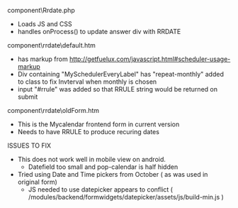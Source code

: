 component\Rrdate.php 
- Loads JS and CSS 
- handles onProcess() to update answer div with RRDATE

component\rrdate\default.htm
- has markup from http://getfuelux.com/javascript.html#scheduler-usage-markup
- Div containing "MySchedulerEveryLabel" has "repeat-monthly" added to class to fix Invterval when monthly is chosen
- input "#rrule" was added so that RRULE string would be returned on submit


component\rrdate\oldForm.htm
- This is the Mycalendar frontend form in current version
- Needs to have RRULE to produce recuring dates

ISSUES TO FIX
 - This does not work well in mobile view on android.
 	- Datefield too small and pop-calendar is half hidden
 - Tried using Date and Time pickers from October ( as was used in original form)
 	- JS needed to use datepicker appears to conflict ( /modules/backend/formwidgets/datepicker/assets/js/build-min.js )